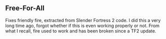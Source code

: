 Free-For-All
---
Fixes friendly fire, extracted from Slender Fortress 2 code. I did this a very long time ago, forgot whether if this is even working properly or not. From what I recall, fire used to work and has been broken since a TF2 update.
